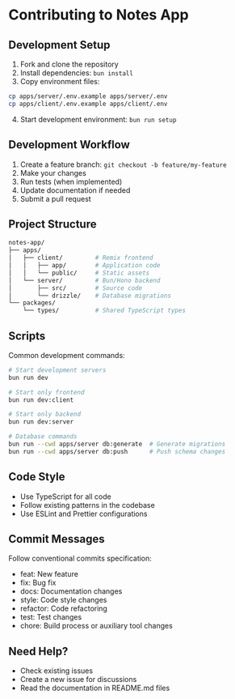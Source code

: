 # Contributing to Notes App

## Development Setup

1. Fork and clone the repository
2. Install dependencies: `bun install`
3. Copy environment files:

```bash
cp apps/server/.env.example apps/server/.env
cp apps/client/.env.example apps/client/.env
```

4. Start development environment: `bun run setup`

## Development Workflow

1. Create a feature branch: `git checkout -b feature/my-feature`
2. Make your changes
3. Run tests (when implemented)
4. Update documentation if needed
5. Submit a pull request

## Project Structure

```bash
notes-app/
├── apps/
│   ├── client/         # Remix frontend
│   │   ├── app/        # Application code
│   │   └── public/     # Static assets
│   └── server/         # Bun/Hono backend
│       ├── src/        # Source code
│       └── drizzle/    # Database migrations
└── packages/
    └── types/          # Shared TypeScript types
```

## Scripts

Common development commands:

```bash
# Start development servers
bun run dev

# Start only frontend
bun run dev:client

# Start only backend
bun run dev:server

# Database commands
bun run --cwd apps/server db:generate  # Generate migrations
bun run --cwd apps/server db:push      # Push schema changes
```

## Code Style

- Use TypeScript for all code
- Follow existing patterns in the codebase
- Use ESLint and Prettier configurations

## Commit Messages

Follow conventional commits specification:

- feat: New feature
- fix: Bug fix
- docs: Documentation changes
- style: Code style changes
- refactor: Code refactoring
- test: Test changes
- chore: Build process or auxiliary tool changes

## Need Help?

- Check existing issues
- Create a new issue for discussions
- Read the documentation in README.md files

